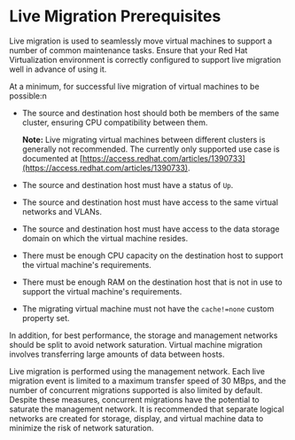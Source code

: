 # Live Migration Prerequisites

Live migration is used to seamlessly move virtual machines to support a number of common maintenance tasks. Ensure that your Red Hat Virtualization environment is correctly configured to support live migration well in advance of using it.

At a minimum, for successful live migration of virtual machines to be possible:n

* The source and destination host should both be members of the same cluster, ensuring CPU compatibility between them.

    **Note:** Live migrating virtual machines between different clusters is generally not recommended. The currently only supported use case is documented at [https://access.redhat.com/articles/1390733](https://access.redhat.com/articles/1390733).

* The source and destination host must have a status of `Up`.

* The source and destination host must have access to the same virtual networks and VLANs.

* The source and destination host must have access to the data storage domain on which the virtual machine resides.

* There must be enough CPU capacity on the destination host to support the virtual machine's requirements.

* There must be enough RAM on the destination host that is not in use to support the virtual machine's requirements.

* The migrating virtual machine must not have the `cache!=none` custom property set.

In addition, for best performance, the storage and management networks should be split to avoid network saturation. Virtual machine migration involves transferring large amounts of data between hosts.

Live migration is performed using the management network. Each live migration event is limited to a maximum transfer speed of 30 MBps, and the number of concurrent migrations supported is also limited by default. Despite these measures, concurrent migrations have the potential to saturate the management network. It is recommended that separate logical networks are created for storage, display, and virtual machine data to minimize the risk of network saturation.
